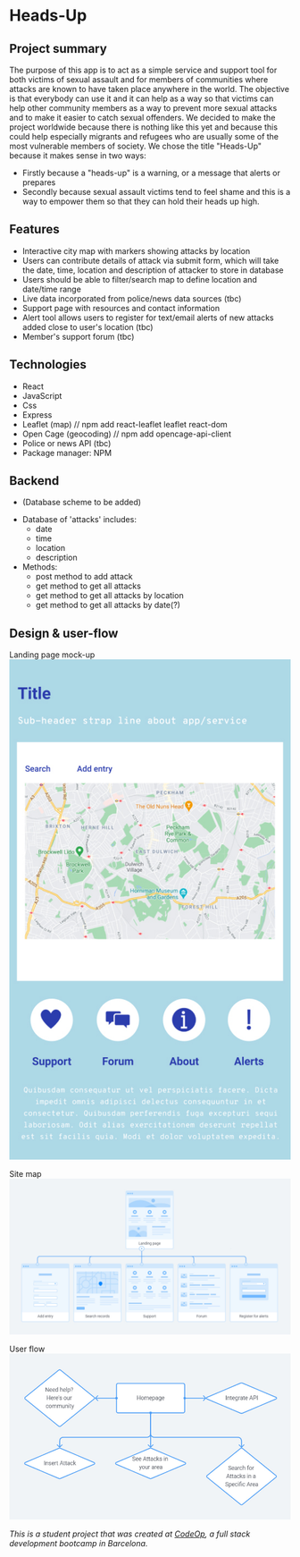 # Heads-Up

## Project summary
The purpose of this app is to act as a simple service and support tool for both victims of sexual assault and for members of communities where attacks are known to have taken place anywhere in the world.
The objective is that everybody can use it and it can help as a way so that victims can help other community members as a way to prevent more sexual attacks and to make it easier to catch sexual offenders. We decided to make the project worldwide because there is nothing like this yet and because this could help especially migrants and refugees who are usually some of the most vulnerable members of society.
We chose the title "Heads-Up" because it makes sense in two ways:
* Firstly because a "heads-up" is a warning, or a message that alerts or prepares
* Secondly because sexual assault victims tend to feel shame and this is a way to empower them so that they can hold their heads up high.


## Features
* Interactive city map with markers showing attacks by location
* Users can contribute details of attack via submit form, which will take the date, time, location and description of attacker to store in database
* Users should be able to filter/search map to define location and date/time range
* Live data incorporated from police/news data sources (tbc)
* Support page with resources and contact information
* Alert tool allows users to register for text/email alerts of new attacks added close to user's location (tbc)
* Member's support forum (tbc)

## Technologies
* React
* JavaScript
* Css
* Express
* Leaflet (map) // npm add react-leaflet leaflet react-dom
* Open Cage (geocoding) // npm add opencage-api-client
* Police or news API (tbc)
* Package manager: NPM

## Backend
* (Database scheme to be added)
- Database of 'attacks' includes:
  - date
  - time
  - location
  - description
- Methods:
  - post method to add attack
  - get method to get all attacks
  - get method to get all attacks by location
  - get method to get all attacks by date(?)

## Design & user-flow
Landing page mock-up
![Landing page](images/landing-page-mockup.jpg)

Site map
![Site map](images/site-map.jpg)

User flow
![User flow](images/user-flow.jpg)

_This is a student project that was created at [CodeOp](http://codeop.tech), a full stack development bootcamp in Barcelona._